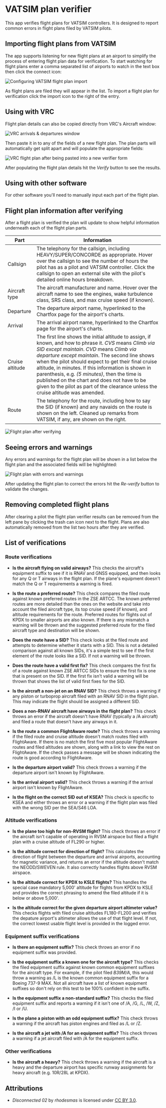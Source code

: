 # VATSIM plan verifier

This app verifies flight plans for VATSIM controllers. It is designed to report
common errors in flight plans filed by VATSIM pilots.

## Importing flight plans from VATSIM

The app supports listening for new flight plans at an airport to simplify the process of entering
flight plan data for verification. To start watching for flight plans enter a comma separated
list of airports to watch in the text box then click the connect icon:

![Configuring VATSIM flight plan import](client/public/help_vatsimImport.png)

As flight plans are filed they will appear in the list. To import a flight plan for verification
click the import icon to the right of the entry.

## Using with VRC

Flight plan details can also be copied directly from VRC's Aircraft window:

![VRC arrivals & departures window](client/public/help_vrcArrivalsDepartures.png?raw=true)

Then paste it in to any of the fields of a new flight plan. The plan parts will automatically
get split apart and will populate the appropriate fields:

![VRC flight plan after being pasted into a new verifier form](client/public/help_planAfterPaste.png?raw=true)

After populating the flight plan details hit the *Verify* button to see the results.

## Using with other software

For other software you'll need to manually input each part of the flight plan.

## Flight plan information after verifying

After a flight plan is verified the plan will update to show helpful information underneath each of the flight plan parts.

| Part            | Information                                                                                                                                                                                                                                                                                                                                                                                                                                                                                                  |
| --------------- | ------------------------------------------------------------------------------------------------------------------------------------------------------------------------------------------------------------------------------------------------------------------------------------------------------------------------------------------------------------------------------------------------------------------------------------------------------------------------------------------------------------ |
| Callsign        | The telephony for the callsign, including HEAVY/SUPER/CONCORDE as appropriate. Hover over the callsign to see the number of hours the pilot has as a pilot and VATSIM controller. Click the callsign to open an external site with the pilot's detailed online hours breakdown.                                                                                                                                                                                                                              |
| Aircraft type   | The aircraft manufacturer and name. Hover over the aircraft name to see the engines, wake turbulence class, SRS class, and max cruise speed (if known).                                                                                                                                                                                                                                                                                                                                                      |
| Departure       | The departure airport name, hyperlinked to the Chartfox page for the airport's charts.                                                                                                                                                                                                                                                                                                                                                                                                                       |
| Arrival         | The arrival airport name, hyperlinked to the Chartfox page for the airport's charts.                                                                                                                                                                                                                                                                                                                                                                                                                         |
| Cruise altitude | The first line shows the initial altitude to assign, if known, and how to phrase it. *CVS* means *Climb via SID except maintain*. *CVD* means *Climb via departure except maintain*. The second line shows when the pilot should expect to get their final cruise altitude, in minutes. If this information is shown in parenthesis, e.g. *(5 minutes)*, then the time is published on the chart and does not have to be given to the pilot as part of the clearance unless the cruise altitude was amended. |
| Route           | The telephony for the route, including how to say the SID (if known) and any navaids on the route is shown on the left. Cleaned up remarks from VATSIM, if any, are shown on the right.                                                                                                                                                                                                                                                                                                                      |

![Flight plan after verifying](client/public/help_planAfterVerifying.png?raw=true)

## Seeing errors and warnings

Any errors and warnings for the flight plan will be shown in a list below the flight plan
and the associated fields will be highlighted:

![Flight plan with errors and warnings](client/public/help_planWithErrorsAndWarnings.png?raw=true)

After updating the flight plan to correct the errors hit the *Re-verify* button to validate
the changes.

## Removing completed flight plans

After clearing a pilot the flight plan verifier results can be removed from the left pane
by clicking the trash can icon next to the flight. Plans are also automatically removed
from the list two hours after they are verified.

## List of verifications

### Route verifications

* **Is the aircraft flying on valid airways?** This checks the aircraft's equipment suffix to see if it is RNAV and GNSS equipped, and then looks for any Q or T airways in the flight plan. If the plane's equipment doesn't match the Q or T requirements a warning is fired.

* **Is the route a preferred route?** This check compares the filed route against known preferred routes in the ZSE ARTCC. The known preferred routes are more detailed than the ones on the website and take into account the filed aircraft type, its top cruise speed (if known), and altitude requirements for the route. Preferred routes for flights out of KPDX to smaller airports are also known. If there is any mismatch a warning will be thrown and the suggested preferred route for the filed aircraft type and destination will be shown.

* **Does the route have a SID?** This check looks at the filed route and attempts to determine whether it starts with a SID. This is not a detailed comparison against all known SIDs, it's a simple test to see if the first element of the route looks like a SID. If not a warning will be thrown.

* **Does the route have a valid first fix?** This check compares the first fix of a route against known ZSE ARTCC SIDs to ensure the first fix is one that is present on the SID. If the first fix isn't valid a warning will be thrown that shows the list of valid first fixes for the SID.

* **Is the aircraft a non-jet on an RNAV SID?** This check throws a warning if any piston or turboprop aircraft filed with an RNAV SID in the flight plan. This may indicate the flight should be assigned a different SID.

* **Does a non-RNAV aircraft have airways in the flight plan?** This check throws an error if the aircraft doesn't have RNAV (typically a /A aircraft) and filed a route that doesn't have any airways in it.

* **Is the route a common FlightAware route?** This check throws a warning if the filed route and cruise altitude doesn't match routes filed with FlightAware. If there is no match the first five most popular FlightAware routes and filed altitudes are shown, along with a link to view the rest on FlightAware. If the check passes a message will be shown indicating the route is good according to FlightAware.

* **Is the departure airport valid?** This check throws a warning if the departure airport isn't known by FlightAware.

* **Is the arrival airport valid?** This check throws a warning if the arrival airport isn't known by FlightAware.

* **Is the flight on the correct SID out of KSEA?** This check is specific to KSEA and either throws an error or a warning if the flight plan was filed with the wrong SID per the SEA/S46 LOA.

### Altitude verifications

* **Is the plane too high for non-RVSM flight?** This check throws an error if the aircraft isn't capable of operating in RVSM airspace but filed a flight plan with a cruise altitude of FL290 or higher.

* **Is the altitude correct for direction of flight?** This calculates the direction of flight between the departure and arrival airports, accounting for magnetic variance, and returns an error if the altitude doesn't match the NEODD/SWEVEN rule. It also correctly handles flights above RVSM airspace.

* **Is the altitude correct for KPDX to KSLE flights?** This handles the special case mandatory 5,000' altitude for flights from KPDX to KSLE and provides the correct phrasing to amend the filed altitude if it is below or above 5,000'.

* **Is the altitude correct for the given departure airport altimeter value?** This checks flights with filed cruise altitudes FL180-FL200 and verifies the depature airport's altimeter allows the use of that flight level. If not, the correct lowest usable flight level is provided in the logged error.

### Equipment suffix verifications

* **Is there an equipment suffix?** This check throws an error if no equipment suffix was provided.

* **Is the equipment suffix a known one for the aircraft type?** This checks the filed equipment suffix against known common equipment suffixes for the aircraft type. For example, if the pilot filed *B39M/A*, this would throw a warning as /L is the known common equipment suffix for a Boeing 737-9 MAX. Not all aircraft have a list of known equipment suffixes so don't rely on this test to be 100% confident in the suffix.

* **Is the equipment suffix a non-standard suffix?** This checks the filed equipment suffix and reports a warning if it isn't one of /A, /G, /L, /W, /Z, /I or /U.

* **Is the plane a piston with an odd equipment suffix?** This check throws a warning if the aircraft has piston engines and filed as /L or /Z.

* **Is the aircraft a jet with /A for an equipment suffix?** This check throws a warning if a jet aircraft filed with /A for the equipment suffix.

### Other verifications

* **Is the aircraft a heavy?** This check throws a warning if the aircraft is a heavy and the departure airport has specific runway assignments for heavy aircraft (e.g. 10R/28L at KPDX).

## Attributions

* *Disconnected 02* by *rhodesmas* is licensed under [CC BY 3.0](https://creativecommons.org/licenses/by/3.0/).
